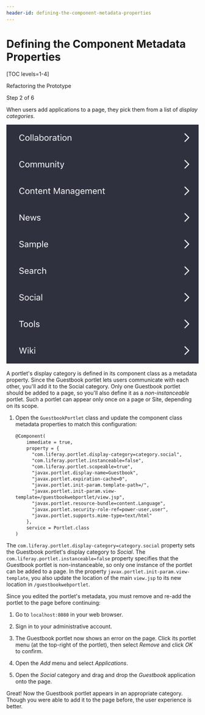 ```yaml
---
header-id: defining-the-component-metadata-properties
---
```


# Defining the Component Metadata Properties

[TOC levels=1-4]

<div class="learn-path-step row">
    <p id="stepTitle">Refactoring the Prototype</p><p>Step 2 of 6</p>
</div>

When users add applications to a page, they pick them from a list of *display
categories*. 

![Figure 1: Users choose applications from a list of display categories.](../../../images/display-categories.png)

A portlet's display category is defined in its component class as a metadata 
property. Since the Guestbook portlet lets users communicate with each other, 
you'll add it to the Social category. Only one Guestbook portlet should be added 
to a page, so you'll also define it as a *non-instanceable* portlet. Such a 
portlet can appear only once on a page or Site, depending on its scope. 

1.  Open the `GuestbookPortlet` class and update the component class metadata 
    properties to match this configuration: 

        @Component(
            immediate = true,
            property = {
              "com.liferay.portlet.display-category=category.social",
              "com.liferay.portlet.instanceable=false",
              "com.liferay.portlet.scopeable=true",
              "javax.portlet.display-name=Guestbook",
              "javax.portlet.expiration-cache=0",
              "javax.portlet.init-param.template-path=/",
              "javax.portlet.init-param.view-template=/guestbookwebportlet/view.jsp",
              "javax.portlet.resource-bundle=content.Language",
              "javax.portlet.security-role-ref=power-user,user",
              "javax.portlet.supports.mime-type=text/html"
            },
            service = Portlet.class
        )

The `com.liferay.portlet.display-category=category.social` property sets the 
Guestbook portlet's display category to *Social*. The 
`com.liferay.portlet.instanceable=false` property specifies that the Guestbook 
portlet is non-instanceable, so only one instance of the portlet can be added 
to a page. In the property `javax.portlet.init-param.view-template`, you also 
update the location of the main `view.jsp` to its new location in 
`/guestbookwebportlet`.

Since you edited the portlet's metadata, you must remove and re-add the portlet 
to the page before continuing: 

1.  Go to `localhost:8080` in your web browser.

2.  Sign in to your administrative account.

3.  The Guestbook portlet now shows an error on the page. Click its portlet menu 
    (at the top-right of the portlet), then select *Remove* and click *OK* to 
    confirm.

4.  Open the *Add* menu and select *Applications*.

5.  Open the *Social* category and drag and drop the *Guestbook* application
    onto the page.

Great! Now the Guestbook portlet appears in an appropriate category. Though you 
were able to add it to the page before, the user experience is better. 
